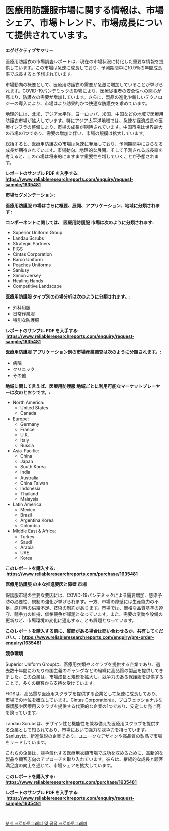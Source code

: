<p><h1>医療用防護服市場に関する情報は、市場シェア、市場トレンド、市場成長について提供されています。</h1></p><p><strong>エグゼクティブサマリー</strong></p>
<p><p>医療用防護衣の市場調査レポートは、現在の市場状況に特化した重要な情報を提供しています。この市場は急速に成長しており、予測期間中に10.9％の年間成長率で成長すると予想されています。</p><p>市場動向の概要として、医療用防護衣の需要が急激に増加していることが挙げられます。COVID-19パンデミックの影響により、医療従事者の安全性への関心が高まり、防護衣の需要が増加しています。さらに、製品の進化や新しいテクノロジーの導入により、市場はより効果的かつ快適な防護衣を求めています。</p><p>地理的には、北米、アジア太平洋、ヨーロッパ、米国、中国などの地域で医療用防護衣市場が拡大しています。特にアジア太平洋地域では、急速な経済成長や医療インフラの整備により、市場の成長が期待されています。中国市場は世界最大の市場の1つであり、需要の増加に伴い、市場の規模は拡大しています。</p><p>総括すると、医療用防護衣の市場は急速に発展しており、予測期間中にさらなる成長が期待されています。市場動向、地理的な展開、そして予測される成長率を考えると、この市場は将来的にますます重要性を増していくことが予想されます。</p></p>
<p><strong>レポートのサンプル PDF を入手する: <a href="https://www.reliableresearchreports.com/enquiry/request-sample/1635481">https://www.reliableresearchreports.com/enquiry/request-sample/1635481</a></strong></p>
<p><strong>市場セグメンテーション:</strong></p>
<p><strong> 医療用防護服 市場はさらに概要、展開、アプリケーション、地域に分類されます :</strong></p>
<p><strong>コンポーネントに関しては、 医療用防護服 市場は次のように分類されます: &nbsp;</strong></p>
<p><ul><li>Superior Uniform Group</li><li>Landau Scrubs</li><li>Strategic Partners</li><li>FIGS</li><li>Cintas Corporation</li><li>Barco Uniform</li><li>Peaches Uniforms</li><li>Sanlusy</li><li>Simon Jersey</li><li>Healing Hands</li><li>Competitive Landscape</li></ul></p>
<p><strong> 医療用防護服 タイプ別の市場分析は次のように分類されます。:</strong></p>
<p><ul><li>外科用服</li><li>日常作業服</li><li>特別な防護服</li></ul></p>
<p><strong>レポートのサンプル PDF を入手する: &nbsp;<a href="https://www.reliableresearchreports.com/enquiry/request-sample/1635481">https://www.reliableresearchreports.com/enquiry/request-sample/1635481</a></strong></p>
<p><strong> 医療用防護服 アプリケーション別の市場産業調査は次のように分類されます。:</strong></p>
<p><ul><li>病院</li><li>クリニック</li><li>その他</li></ul></p>
<p><strong>地域に関して言えば、医療用防護服 地域ごとに利用可能なマーケットプレーヤーは次のとおりです。:</strong></p>
<p><ul>
    <li>
        North America:
        <ul>
            <li>United States</li>
            <li>Canada</li>
        </ul>
    </li>
    <li>
        Europe:
        <ul>
            <li>Germany</li>
            <li>France</li>
            <li>U.K.</li>
            <li>Italy</li>
            <li>Russia</li>
        </ul>
    </li>
    <li>
        Asia-Pacific:
        <ul>
            <li>China</li>
            <li>Japan</li>
            <li>South Korea</li>
            <li>India</li>
            <li>Australia</li>
            <li>China Taiwan</li>
            <li>Indonesia</li>
            <li>Thailand</li>
            <li>Malaysia</li>
        </ul>
    </li>
    <li>
        Latin America:
        <ul>
            <li>Mexico</li>
            <li>Brazil</li>
            <li>Argentina Korea</li>
            <li>Colombia</li>
        </ul>
    </li>
    <li>
        Middle East & Africa:
        <ul>
            <li>Turkey</li>
            <li>Saudi</li>
            <li>Arabia</li>
            <li>UAE</li>
            <li>Korea</li>
        </ul>
    </li>
    </ul></p>
<p><strong>このレポートを購入する: &nbsp;<a href="https://www.reliableresearchreports.com/purchase/1635481">https://www.reliableresearchreports.com/purchase/1635481</a></strong></p>
<p><strong>医療用防護服 の主な推進要因と障壁 市場</strong></p>
<p><p>保護服市場の主要な要因には、COVID-19パンデミックによる需要増加、感染予防の必要性、規制の強化が挙げられます。一方、市場の障壁には生産能力の不足、原材料の供給不足、技術の制約があります。市場では、厳格な品質基準の遵守、競争力の維持、価格競争が課題となっています。また、需要の変動や設備の更新など、市場環境の変化に適応することも課題となっています。</p></p>
<p><strong>このレポートを購入する前に、質問がある場合は問い合わせるか、共有してください。:&nbsp; <a href="https://www.reliableresearchreports.com/enquiry/pre-order-enquiry/1635481">https://www.reliableresearchreports.com/enquiry/pre-order-enquiry/1635481</a></strong></p>
<p><strong>競争環境</strong></p>
<p><p>Superior Uniform Groupは、医療用衣類やスクラブを提供する企業であり、過去数十年間にわたり帝国主義のギャングなどの組織に高品質の製品を提供してきました。この企業は、市場成長と規模を拡大し、競争力のある保護服を提供することで、多くの顧客から支持を受けています。</p><p>FIGSは、高品質な医療用スクラブを提供する企業として急速に成長しており、市場での地位を確立しています。Cintas Corporationは、プロフェッショナルな保護服や医療用スクラブを提供する代表的な企業の1つであり、安定した売上高を誇っています。</p><p>Landau Scrubsは、デザイン性と機能性を兼ね備えた医療用スクラブを提供する企業として知られており、市場において強力な競争力を持っています。Sanlusyは、新進気鋭の企業であり、ユニークなデザインや高品質の製品で市場をリードしています。</p><p>これらの企業は、競争激化する医療用衣類市場で成功を収めるために、革新的な製品や顧客志向のアプローチを取り入れています。彼らは、継続的な成長と顧客満足度の向上を通じて、市場シェアを拡大しています。</p></p>
<p><strong>このレポートを購入する: &nbsp; <a href="https://www.reliableresearchreports.com/purchase/1635481">https://www.reliableresearchreports.com/purchase/1635481</a></strong></p>
<p><strong>レポートのサンプル PDF を入手する: &nbsp;<a href="https://www.reliableresearchreports.com/enquiry/request-sample/1635481">https://www.reliableresearchreports.com/enquiry/request-sample/1635481</a></strong><strong></strong></p>
<p>&nbsp;</p>
<p><p><a href="https://github.com/JackieFauhey9089475/Market-Research-Report-List-1/blob/main/54186516046.md">분취 크로마토그래피 및 공정 크로마토그래피</a></p></p>